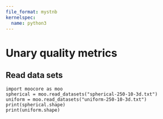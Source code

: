 ```yaml
---
file_format: mystnb
kernelspec:
  name: python3
---
```

# Unary quality metrics
## Read data sets

```{code-cell}
import moocore as moo
spherical = moo.read_datasets("spherical-250-10-3d.txt")
uniform = moo.read_datasets("uniform-250-10-3d.txt")
print(spherical.shape)
print(uniform.shape)
```

